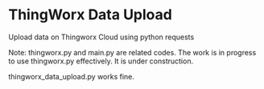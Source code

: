# ThingWorx Data Upload
Upload data on Thingworx Cloud using python requests

Note: thingworx.py and main.py are related codes. The work is in progress to use thingworx.py effectively. It is under construction. 

thingworx_data_upload.py works fine. 
